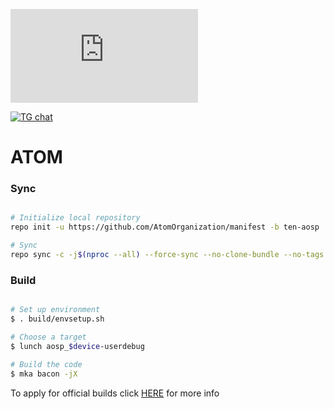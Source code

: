 [![Download ATOM](https://sourceforge.net/sflogo.php?type=16&group_id=3199102)](https://sourceforge.net/p/atom-os-project/)

[![TG chat](https://img.shields.io/badge/Support-Telegram-%23e52c5f.svg?style=for-the-badge&logo=telegram&&labelColor=121217)](https://t.me/atomosofficial)


# ATOM #

### Sync ###

```bash

# Initialize local repository
repo init -u https://github.com/AtomOrganization/manifest -b ten-aosp

# Sync
repo sync -c -j$(nproc --all) --force-sync --no-clone-bundle --no-tags
```

### Build ###

```bash

# Set up environment
$ . build/envsetup.sh

# Choose a target
$ lunch aosp_$device-userdebug

# Build the code
$ mka bacon -jX
```

To apply for official builds click <a href="https://github.com/AtomOrganization/manifest/blob/ten/apply_for_official.md">HERE</a> for more info
